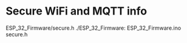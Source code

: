 # Secure WiFi and MQTT info
ESP_32_Firmware/secure.h
./ESP_32_Firmware:
ESP_32_Firmware.ino  secure.h
